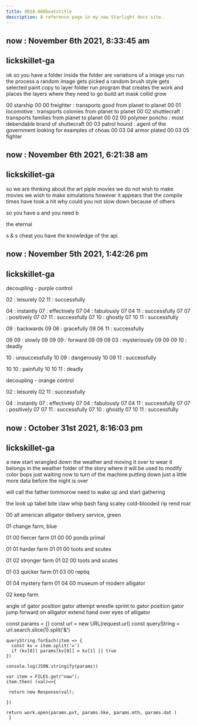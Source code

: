 ```yaml
---
title: 0018.000beatstitle
description: A reference page in my new Starlight docs site.
---
```


now : November 6th 2021, 8:33:45 am
-------------------
lickskillet-ga
-------------------


ok so you have a folder 
inside the folder are variations 
of a image 
you run the process 
a random image gets picked 
a random brush style gets selected 
paint 
copy to layer folder 
run program that creates the work 
and places the layers where they need to go 
build art 
mask
collid 
grow 





00 starship
00 00 freighter : transports good from planet to planet
00 01 locomotive : transports colonies from planet to planet
00 02 shuttlecraft : transports families from planet to planet
00 02 00  polymer poncho : most debendable brand of shuttecraft 
00 03 patrol hound : agent of the government looking for examples of choas
00 03 04 armor plated
00 03 05 fighter


now : November 6th 2021, 6:21:38 am
-------------------
lickskillet-ga
-------------------



so we are thinking about the art piple 
movies 
we do not wish to make movies 
we wish to make simulations 
however it appears 
that the compile times have took a hit 
why could you not slow down 
because of others 

so you have a and you need b

the eternal 

s & s
cheat 
you have the knowledge of the api


now : November 5th 2021, 1:42:26 pm
-------------------
lickskillet-ga
-------------------






decoupling - purple control 

02 : leisurely
02 11 : successfully

04 : instantly
07 : effectively
07 04 : fabulously
07 04 11 : successfully
07 07 : positively
07 07 11 : successfully
07 10 : ghostly
07 10 11 : successfully


09 : backwards
09 06 : gracefully
09 06 11 : successfully

09 09 : slowly
09 09 09 : forward
09 09 09 03 : mysteriously
09 09 09 10 : deadly

10 : unsuccessfully
10 09 : dangerously
10 09 11 : successfully

10 10 : painfully
10 10 11 : deadly


decoupling - orange control 

02 : leisurely
02 11 : successfully

04 : instantly
07 : effectively
07 04 : fabulously
07 04 11 : successfully
07 07 : positively
07 07 11 : successfully
07 10 : ghostly
07 10 11 : successfully





now : October 31st 2021, 8:16:03 pm
-------------------
lickskillet-ga
-------------------

a new start 
wrangled down the weather and moving it over 
to wear it belongs 
in the weather folder of the story 
where it will be used to modify color bops
just waiting now to turn of the machine 
putting down just a little more data before the night is over 

will call the father tommorow 
need to wake up and start gathering 


the look up tabel
bite
claw 
whip 
bash
fang 
scaley 
cold-blooded 
rip
rend 
roar




00 all american alligator delivery service, green 

01 change farm, blue

01 00 fiercer farm 
01 00 00 ponds primal

01 01 harder farm
01 01 00 toots and scutes

01 02 stronger farm
01 02 00 toots and scutes

01 03  quicker farm
01 03 00 reptiq

01 04 mystery farm
01 04 00 museum of modern alligator

02 keep farm



angle of gator
position gator
attempt wrestle
sprint to gator
position gator
jump forward on alligator
extend hand over eyes of alligator


const params = {}
    const url = new URL(request.url)
    const queryString = url.search.slice(1).split('&')
  
    queryString.forEach(item => {
      const kv = item.split('=')
      if (kv[0]) params[kv[0]] = kv[1] || true
    })
  
    console.log(JSON.stringify(params))

    var item = FILES.get("now");
    item.then( (val)=>{

     return new Response(val);

    })
    
    return work.open(params.pvt, params.hke, params.mth, params.dat )
     } 
